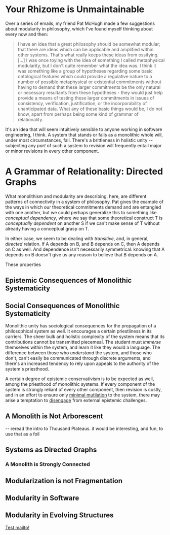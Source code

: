 # Your Rhizome is Unmaintainable

Over a series of emails, my friend Pat McHugh made a few suggestions about
modularity in philosophy, which I've found myself thinking about every now and
then:

> I have an idea that a great philosophy should be somewhat modular; that there
> are ideas which can be applicable and amplified within other systems. That's
> what really keeps these ideas from ossifying. [...] I was once toying with the
> idea of something I called metaphysical modularity, but I don't quite remember
> what the idea was. I think it was something like a group of hypotheses regarding
> some basic ontological features which could provide a regulative nature to a
> number of possible metaphysical or existential commitments without having to
> demand that these larger commitments be the only natural or necessary resultants
> from these hypotheses - they would just help provide a means of testing these
> larger commitments in issues of consistency, verification, justification, or the
> incorporability of unanticipated data. What any of these basic things would be,
> I do not know, apart from perhaps being some kind of grammar of relationality.

It's an idea that will seem intuitively sensible to anyone working in software
engineering, I think. A system that stands or falls as a monolithic whole will, 
under most circumstances, fall. There's a brittleness in holistic unity -- 
subjecting any _part_ of such a system to revision will frequently entail major
or minor revisions in every other component.

# A Grammar of Relationality: Directed Graphs

What monolithism and modularity are describing, here, are different patterns
of connectivity in a system of philosophy. Pat gives the example of the ways
in which our theoretical commitments demand and are entangled with one another,
but we could perhaps generalize this to something like *conceptual dependency*,
where we say that some theoretical construct T is *conceptually dependent* on
another S if we can't make sense of T without already having a conceptual grasp
on T. 

In either case, we seem to be dealing with *transitive*, and, in general,
*directed* relation. If A depends on B, and B depends on C, then A depends
on C as well. And dependence isn't necessarily symmetrical: knowing that A
depends on B doesn't give us any reason to believe that B depends on A. 

These properties 

## Epistemic Consequences of Monolithic Systematicity

## Social Consequences of Monolithic Systematicity

Monolithic unity has sociological consequences for the propagation of a philosophical
system as well. It encourages a certain priestliness in its carriers. The sheer
bulk and holistic complexity of the system means that its contributions cannot be
transmitted piecemeal. The student must _immerse_ themselves within the system,
and learn it like they would a language. The difference between those who
_understand_ the system, and those who don't, can't easily be communicated through
discrete arguments, and there's an increased tendency to rely upon appeals to
the authority of the system's priesthood. 

A certain degree of epistemic conservativism is to be expected as well, among
the priesthood of monolithic systems. If every component of the system is 
strongly reliant of every other component, then revision is costly, and in 
an effort to ensure only
[minimal mutilation](https://plato.stanford.edu/entries/scientific-underdetermination/)
to the system, there may arise a temptation to 
[disengage](/posts/parasitic_disengagement.md#angels)
from external epistemic challenges. 

## A Monolith is Not Arborescent

-- reread the intro to Thousand Plateaus. it would be interesting, and fun, to
use that as a foil

## Systems as Directed Graphs


### A Monolith is Strongly Connected 

## Modularization is not Fragmentation

## Modularity in Software

## Modularity in Evolving Structures

<a href="mailto:lucca.fraser@gmail.com">Test mailto!</a>
